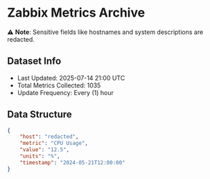 # Zabbix Metrics Archive

⚠️ **Note**: Sensitive fields like hostnames and system descriptions are redacted.

## Dataset Info
- Last Updated: 2025-07-14 21:00 UTC
- Total Metrics Collected: 1035
- Update Frequency: Every (1) hour

## Data Structure
```json
{
    "host": "redacted",
    "metric": "CPU Usage",
    "value": "12.5",
    "units": "%",
    "timestamp": "2024-05-21T12:00:00"
}
```
